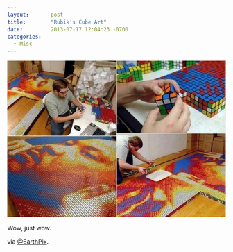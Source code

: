 ```yaml
---
layout:       post
title:        "Rubik's Cube Art"
date:         2013-07-17 12:04:23 -0700
categories:
  - Misc
---
```


 ![](/assets/import/bc194ec1e6f6d650b73bb6a460b65c41.jpg)  

 Wow, just wow. 

 via  [@EarthPix](https://twitter.com/EarthPix/status/357501240046931968/photo/1). 
